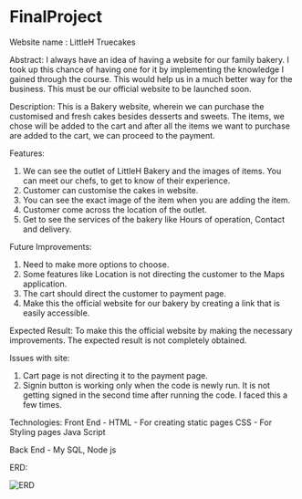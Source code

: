 # FinalProject
Website name : LittleH Truecakes

Abstract: 
I always have an idea of having a website for our family bakery. I took up this chance of having one for it by implementing the knowledge I gained through the course. This would help us in a much better way for the business. This must be our official website to be launched soon.

Description: 
This is a Bakery website, wherein we can purchase the customised and fresh cakes besides desserts and sweets. The items, we chose will be added to the cart and after all the items we want to purchase are added to the cart, we can proceed to the payment.

Features:
1) We can see the outlet of LittleH Bakery and the images of items. You can meet our chefs, to get to know of their experience. 
2) Customer can customise the cakes in website.
3) You can see the exact image of the item when you are adding the item.
4) Customer come across the location of the outlet.
5) Get to see the services of the bakery like Hours of operation, Contact and delivery.

Future Improvements:
1) Need to make more options to choose.
2) Some features like Location is not directing the customer to the Maps application.
3) The cart should direct the customer to payment page.
4) Make this the official website for our bakery by creating a link that is easily accessible.

Expected Result:
To make this the official website by making the necessary improvements. The expected result is not completely obtained.

Issues with site:
1) Cart page is not directing it to the payment page. 
2) Signin button is working only when the code is newly run. It is not getting signed in the second time after running the code. I faced this a few times.

Technologies:
Front End -
HTML - For creating static pages
CSS - For Styling pages
Java Script

Back End -
My SQL, Node js

ERD:

![ERD](https://user-images.githubusercontent.com/103952756/168941971-70cc9e3a-8c7b-45f5-87f1-8aff19a910cc.png)
